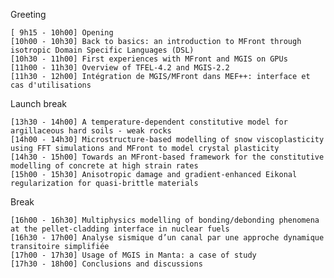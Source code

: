 Greeting

    [ 9h15 - 10h00] Opening
    [10h00 - 10h30] Back to basics: an introduction to MFront through isotropic Domain Specific Languages (DSL)
    [10h30 - 11h00] First experiences with MFront and MGIS on GPUs
    [11h00 - 11h30] Overview of TFEL-4.2 and MGIS-2.2
    [11h30 - 12h00] Intégration de MGIS/MFront dans MEF++: interface et cas d'utilisations

Launch break

    [13h30 - 14h00] A temperature-dependent constitutive model for argillaceous hard soils - weak rocks
    [14h00 - 14h30] Microstructure-based modelling of snow viscoplasticity using FFT simulations and MFront to model crystal plasticity
    [14h30 - 15h00] Towards an MFront-based framework for the constitutive modelling of concrete at high strain rates
    [15h00 - 15h30] Anisotropic damage and gradient-enhanced Eikonal regularization for quasi-brittle materials

Break

    [16h00 - 16h30] Multiphysics modelling of bonding/debonding phenomena at the pellet-cladding interface in nuclear fuels
    [16h30 - 17h00] Analyse sismique d’un canal par une approche dynamique transitoire simplifiée
    [17h00 - 17h30] Usage of MGIS in Manta: a case of study
    [17h30 - 18h00] Conclusions and discussions
